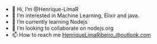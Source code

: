 - 👋 Hi, I’m @Henrique-LimaR
- 👀 I’m interested in Machine Learning, Elixir and java.
- 🌱 I’m currently learning Nodejs
- 💞️ I’m looking to collaborate on nodejs.org
- 📫 How to reach me HenriqueLimaRibeiro_@outlook.com

<!---
Henrique-LimaR/Henrique-LimaR is a ✨ special ✨ repository because its `README.md` (this file) appears on your GitHub profile.
You can click the Preview link to take a look at your changes.
--->
